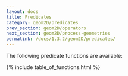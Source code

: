 ```yaml
---
layout: docs
title: Predicates
category: geom2D/predicates
prev_section: geom2D/operators
next_section: geom2D/process-geometries
permalink: /docs/1.3.2/geom2D/predicates/
---
```


The following predicate functions are available:

{% include table_of_functions.html %}
